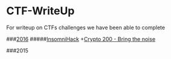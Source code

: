 # CTF-WriteUp
For writeup on CTFs challenges we have been able to complete

###[2016](2016/)
#####[InsomniHack](2016/Insomnihack/)
+[Crypto 200 - Bring the noise](2016/Insomnihack/crypto/bring-the-noise-200.md)

###2015